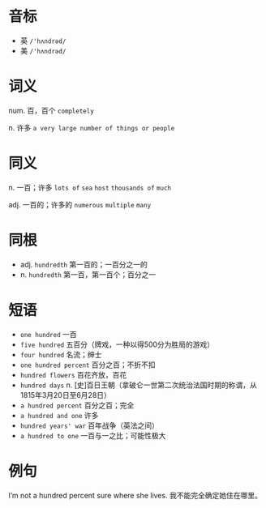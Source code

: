 # 音标

- 英 `/'hʌndrəd/`
- 美 `/'hʌndrəd/`

# 词义

num. 百，百个
`completely`

n. 许多
`a very large number of things or people`

# 同义

n. 一百；许多
`lots of` `sea` `host` `thousands of` `much`

adj. 一百的；许多的
`numerous` `multiple` `many`

# 同根

- adj. `hundredth` 第一百的；一百分之一的
- n. `hundredth` 第一百，第一百个；百分之一

# 短语

- `one hundred` 一百
- `five hundred` 五百分（牌戏，一种以得500分为胜局的游戏）
- `four hundred` 名流；绅士
- `one hundred percent` 百分之百；不折不扣
- `hundred flowers` 百花齐放，百花
- `hundred days` n. [史]百日王朝（拿破仑一世第二次统治法国时期的称谓，从1815年3月20日至6月28日）
- `a hundred percent` 百分之百；完全
- `a hundred and one` 许多
- `hundred years' war` 百年战争（英法之间）
- `a hundred to one` 一百与一之比；可能性极大

# 例句

I’m not a hundred percent sure where she lives.
我不能完全确定她住在哪里。


